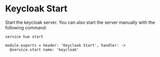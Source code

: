 
# Keycloak Start

Start the keycloak server. You can also start the server manually with the following
command:

```
service hue start
```

    module.exports = header: 'Keycloak Start', handler: ->
      @service.start name: 'keycloak'

